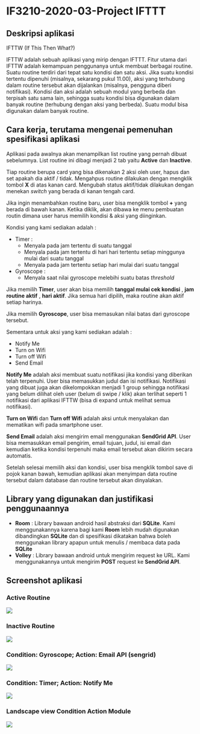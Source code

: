 # IF3210-2020-03-Project IFTTT

## Deskripsi aplikasi
IFTTW (If This Then What?)

IFTTW adalah sebuah aplikasi yang mirip dengan IFTTT.
Fitur utama dari IFTTW adalah kemampuan penggunanya untuk membuat berbagai routine.
Suatu routine terdiri dari tepat satu kondisi dan satu aksi. Jika suatu kondisi
tertentu dipenuhi (misalnya, sekarang pukul 11.00), aksi yang terhubung dalam 
routine tersebut akan dijalankan (misalnya, pengguna diberi notifikasi).
Kondisi dan aksi adalah sebuah modul yang berbeda dan terpisah satu sama lain, 
sehingga suatu kondisi bisa digunakan dalam banyak routine (terhubung dengan aksi
yang berbeda). Suatu modul bisa digunakan dalam banyak routine.

## Cara kerja, terutama mengenai pemenuhan spesifikasi aplikasi

Aplikasi pada awalnya akan menampilkan list routine yang pernah dibuat sebelumnya. List routine ini dibagi menjadi 2 tab yaitu **Active** dan **Inactive**.<br>

Tiap routine berupa card yang bisa dikenakan 2 aksi oleh user, hapus dan set apakah dia aktif / tidak. Mengahpus routine dilakukan dengan mengklik tombol **X** di atas kanan card. Mengubah status aktif/tidak dilakukan dengan menekan *switch* yang berada di kanan tengah card.<br>

Jika ingin menambahkan routine baru, user bisa mengklik tombol **+** yang berada di bawah kanan. Ketika diklik, akan dibawa ke menu pembuatan routin dimana user harus memilih kondisi & aksi yang diinginkan.

Kondisi yang kami sediakan adalah :
- Timer :
    - Menyala pada jam tertentu di suatu tanggal
    - Menyala pada jam tertentu di hari hari tertentu setiap minggunya mulai dari suatu tanggal
    - Menyala pada jam tertentu setiap hari mulai dari suatu tanggal
- Gyroscope :
    - Menyala saat nilai gyroscope melebihi suatu batas *threshold*

Jika memilih **Timer**, user akan bisa memilih **tanggal mulai cek kondisi** , **jam routine aktif** , **hari aktif**. Jika semua hari dipilih, maka routine akan aktif setiap harinya.<br>

Jika memilih **Gyroscope**, user bisa memasukan nilai batas dari gyroscope tersebut.<br>

Sementara untuk aksi yang kami sediakan adalah :
- Notify Me
- Turn on Wifi
- Turn off Wifi
- Send Email

**Notify Me** adalah aksi membuat suatu notifikasi jika kondisi yang diberikan telah terpenuhi. User bisa memasukkan judul dan isi notifikasi. Notifikasi yang dibuat juga akan dikelompokkan menjadi 1 group sehingga notifikasi yang belum dilihat oleh user (belum di swipe / klik) akan terlihat seperti 1 notifikasi dari aplikasi IFTTW (bisa di expand untuk melihat semua notifikasi).<br>

**Turn on Wifi** dan **Turn off Wifi** adalah aksi untuk menyalakan dan mematikan wifi pada smartphone user.

**Send Email** adalah aksi mengirim email menggunakan **SendGrid API**. User bisa memasukkan email pengirim, email tujuan, judul, isi email dan kemudian ketika kondisi terpenuhi maka email tersebut akan dikirim secara automatis.<br>

Setelah selesai memilih aksi dan kondisi, user bisa mengklik tombol save di pojok kanan bawah, kemudian aplikasi akan menyimpan data routine tersebut dalam database dan routine tersebut akan dinyalakan.

## Library yang digunakan dan justifikasi penggunaannya
- **Room** : Library bawaan android hasil abstraksi dari **SQLite**. Kami menggunakannya karena bagi kami **Room** lebih mudah digunakan dibandingkan **SQLite** dan di spesifikasi dikatakan bahwa boleh menggunakan library apapun untuk menulis / membaca data pada **SQLite**
- **Volley** : Library bawaan android untuk mengirim request ke URL. Kami menggunakannya untuk mengirim **POST** request ke **SendGrid API**.

## Screenshot aplikasi

### Active Routine
<img src="screenshot/active-routine.jpg"/>


### Inactive Routine
<img src="screenshot/inactive-routine.jpg"/>


### Condition: Gyroscope; Action: Email API (sengrid)
<img src="screenshot/gyro-email.jpg"/>


### Condition: Timer; Action: Notify Me
<img src="screenshot/timer-notify.jpg"/>


### Landscape view Condition Action Module
<img src="screenshot/landscape-module.jpg"/>
